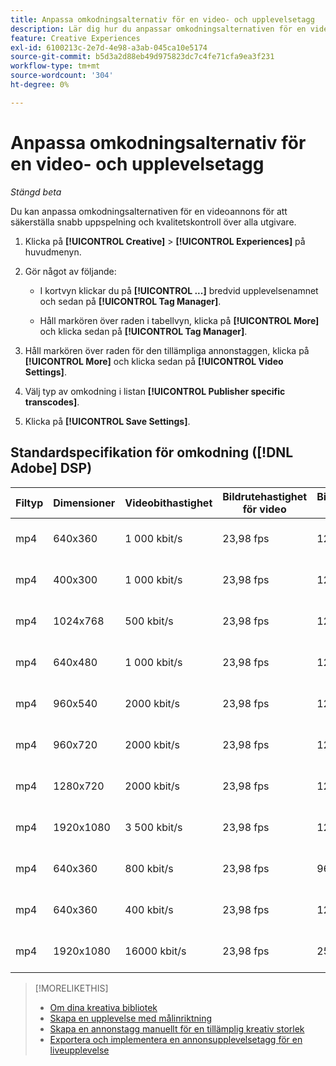 ```yaml
---
title: Anpassa omkodningsalternativ för en video- och upplevelsetagg
description: Lär dig hur du anpassar omkodningsalternativen för en videoannonstagg.
feature: Creative Experiences
exl-id: 6100213c-2e7d-4e98-a3ab-045ca10e5174
source-git-commit: b5d3a2d88eb49d975823dc7c4fe71cfa9ea3f231
workflow-type: tm+mt
source-wordcount: '304'
ht-degree: 0%

---
```


# Anpassa omkodningsalternativ för en video- och upplevelsetagg

*Stängd beta*

Du kan anpassa omkodningsalternativen för en videoannons för att säkerställa snabb uppspelning och kvalitetskontroll över alla utgivare.

1. Klicka på **[!UICONTROL Creative]** > **[!UICONTROL Experiences]** på huvudmenyn.

1. Gör något av följande:

   * I kortvyn klickar du på **[!UICONTROL ...]** bredvid upplevelsenamnet och sedan på **[!UICONTROL Tag Manager]**.

   * Håll markören över raden i tabellvyn, klicka på **[!UICONTROL More]** och klicka sedan på **[!UICONTROL Tag Manager]**.

1. Håll markören över raden för den tillämpliga annonstaggen, klicka på **[!UICONTROL More]** och klicka sedan på **[!UICONTROL Video Settings]**.

1. Välj typ av omkodning i listan **[!UICONTROL Publisher specific transcodes]**.

1. Klicka på **[!UICONTROL Save Settings]**.

## Standardspecifikation för omkodning ([!DNL Adobe] DSP)

| Filtyp | Dimensioner | Videobithastighet | Bildrutehastighet för video | Bithastighet för ljud | Samplingsfrekvens för ljud | Ljudnivå |
|---|---|---|---|---|---|---|
| mp4 | 640x360 | 1 000 kbit/s | 23,98 fps | 128 kbit/s | 48 000 kHz | 24 LKFS (+/- 2,0 dB) |
| mp4 | 400x300 | 1 000 kbit/s | 23,98 fps | 128 kbit/s | 48 000 kHz | 24 LKFS (+/- 2,0 dB) |
| mp4 | 1024x768 | 500 kbit/s | 23,98 fps | 128 kbit/s | 48 000 kHz | 24 LKFS (+/- 2,0 dB) |
| mp4 | 640x480 | 1 000 kbit/s | 23,98 fps | 128 kbit/s | 48 000 kHz | 24 LKFS (+/- 2,0 dB) |
| mp4 | 960x540 | 2000 kbit/s | 23,98 fps | 128 kbit/s | 48 000 kHz | 24 LKFS (+/- 2,0 dB) |
| mp4 | 960x720 | 2000 kbit/s | 23,98 fps | 128 kbit/s | 48 000 kHz | 24 LKFS (+/- 2,0 dB) |
| mp4 | 1280x720 | 2000 kbit/s | 23,98 fps | 128 kbit/s | 48 000 kHz | 24 LKFS (+/- 2,0 dB) |
| mp4 | 1920x1080 | 3 500 kbit/s | 23,98 fps | 128 kbit/s | 44,100 kHz | 24 LKFS (+/- 2,0 dB) |
| mp4 | 640x360 | 800 kbit/s | 23,98 fps | 96 kbit/s | 48 000 kHz | 24 LKFS (+/- 2,0 dB) |
| mp4 | 640x360 | 400 kbit/s | 23,98 fps | 128 kbit/s | 48 000 kHz | 24 LKFS (+/- 2,0 dB) |
| mp4 | 1920x1080 | 16000 kbit/s | 23,98 fps | 256 kbit/s | 48 000 kHz | 24 LKFS (+/- 2,0 dB) |

>[!MORELIKETHIS]
>
>* [Om dina kreativa bibliotek](/help/creative/creative-libraries/creative-libraries-about.md)
>* [Skapa en upplevelse med målinriktning](/help/creative/experiences/experience-create-targeting.md)
>* [Skapa en annonstagg manuellt för en tillämplig kreativ storlek](experience-tag-create-manually.md)
>* [Exportera och implementera en annonsupplevelsetagg för en liveupplevelse](experience-tag-export.md)
